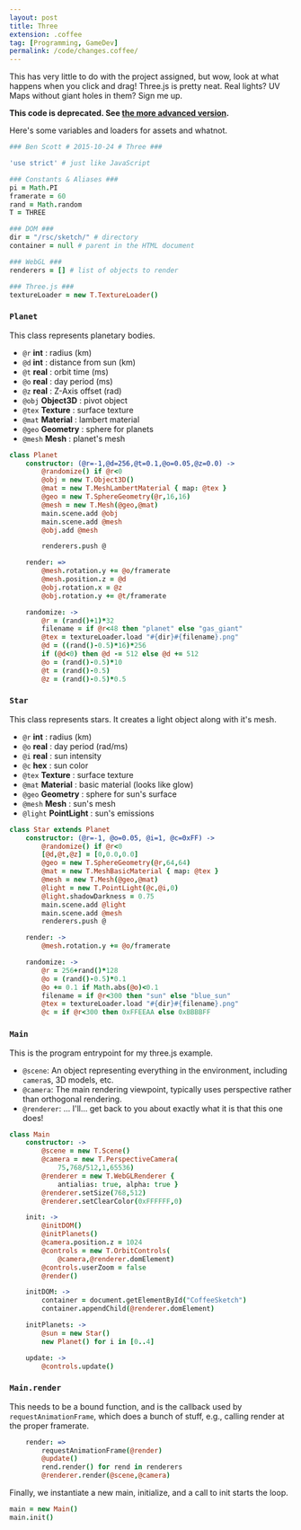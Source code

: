 ```yaml
---
layout: post
title: Three
extension: .coffee
tag: [Programming, GameDev]
permalink: /code/changes.coffee/
---
```


This has very little to do with the project assigned, but wow, look at what happens when you click and drag!
Three.js is pretty neat.
Real lights? UV Maps without giant holes in them?
Sign me up.

**This code is deprecated. See [the more advanced version][].**

[the more advanced version]: </code/space.coffee/>

Here's some variables and loaders for assets and whatnot.

```coffee
### Ben Scott # 2015-10-24 # Three ###

'use strict' # just like JavaScript

### Constants & Aliases ###
pi = Math.PI
framerate = 60
rand = Math.random
T = THREE

### DOM ###
dir = "/rsc/sketch/" # directory
container = null # parent in the HTML document

### WebGL ###
renderers = [] # list of objects to render

### Three.js ###
textureLoader = new T.TextureLoader()
```


### `Planet` ###

This class represents planetary bodies.

- `@r` **int** : radius (km)
- `@d` **int** : distance from sun (km)
- `@t` **real** : orbit time (ms)
- `@o` **real** : day period (ms)
- `@z` **real** : Z-Axis offset (rad)
- `@obj` **Object3D** : pivot object
- `@tex` **Texture** : surface texture
- `@mat` **Material** : lambert material
- `@geo` **Geometry** : sphere for planets
- `@mesh` **Mesh** : planet's mesh

```coffee
class Planet
    constructor: (@r=-1,@d=256,@t=0.1,@o=0.05,@z=0.0) ->
        @randomize() if @r<0
        @obj = new T.Object3D()
        @mat = new T.MeshLambertMaterial { map: @tex }
        @geo = new T.SphereGeometry(@r,16,16)
        @mesh = new T.Mesh(@geo,@mat)
        main.scene.add @obj
        main.scene.add @mesh
        @obj.add @mesh

        renderers.push @

    render: =>
        @mesh.rotation.y += @o/framerate
        @mesh.position.z = @d
        @obj.rotation.x = @z
        @obj.rotation.y += @t/framerate

    randomize: ->
        @r = (rand()+1)*32
        filename = if @r<48 then "planet" else "gas_giant"
        @tex = textureLoader.load "#{dir}#{filename}.png"
        @d = ((rand()-0.5)*16)*256
        if (@d<0) then @d -= 512 else @d += 512
        @o = (rand()-0.5)*10
        @t = (rand()-0.5)
        @z = (rand()-0.5)*0.5
```


### `Star` ###

This class represents stars. It creates a light object along with it's mesh.

- `@r` **int** : radius (km)
- `@o` **real** : day period (rad/ms)
- `@i` **real** : sun intensity
- `@c` **hex** : sun color
- `@tex` **Texture** : surface texture
- `@mat` **Material** : basic material (looks like glow)
- `@geo` **Geometry** : sphere for sun's surface
- `@mesh` **Mesh** : sun's mesh
- `@light` **PointLight** : sun's emissions

```coffee
class Star extends Planet
    constructor: (@r=-1, @o=0.05, @i=1, @c=0xFF) ->
        @randomize() if @r<0
        [@d,@t,@z] = [0,0.0,0.0]
        @geo = new T.SphereGeometry(@r,64,64)
        @mat = new T.MeshBasicMaterial { map: @tex }
        @mesh = new T.Mesh(@geo,@mat)
        @light = new T.PointLight(@c,@i,0)
        @light.shadowDarkness = 0.75
        main.scene.add @light
        main.scene.add @mesh
        renderers.push @

    render: ->
        @mesh.rotation.y += @o/framerate

    randomize: ->
        @r = 256+rand()*128
        @o = (rand()-0.5)*0.1
        @o += 0.1 if Math.abs(@o)<0.1
        filename = if @r<300 then "sun" else "blue_sun"
        @tex = textureLoader.load "#{dir}#{filename}.png"
        @c = if @r<300 then 0xFFEEAA else 0xBBBBFF
```


### `Main` ###

This is the program entrypoint for my three.js example.

- `@scene`: An object representing everything in the environment, including `camera`s, 3D models, etc.
- `@camera`: The main rendering viewpoint, typically uses perspective rather than orthogonal rendering.
- `@renderer`: ... I'll... get back to you about exactly what it is that this one does!

```coffee
class Main
    constructor: ->
        @scene = new T.Scene()
        @camera = new T.PerspectiveCamera(
            75,768/512,1,65536)
        @renderer = new T.WebGLRenderer {
            antialias: true, alpha: true }
        @renderer.setSize(768,512)
        @renderer.setClearColor(0xFFFFFF,0)

    init: ->
        @initDOM()
        @initPlanets()
        @camera.position.z = 1024
        @controls = new T.OrbitControls(
            @camera,@renderer.domElement)
        @controls.userZoom = false
        @render()

    initDOM: ->
        container = document.getElementById("CoffeeSketch")
        container.appendChild(@renderer.domElement)

    initPlanets: ->
        @sun = new Star()
        new Planet() for i in [0..4]

    update: ->
        @controls.update()
```


### `Main.render` ###

This needs to be a bound function, and is the callback used by `requestAnimationFrame`, which does a bunch of stuff, e.g., calling render at the proper framerate.

```coffee
    render: =>
        requestAnimationFrame(@render)
        @update()
        rend.render() for rend in renderers
        @renderer.render(@scene,@camera)
```


Finally, we instantiate a new main, initialize, and a call to init starts the loop.

```coffee
main = new Main()
main.init()
```
